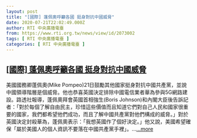 ```yaml
---
layout: post
title: "[國際] 蓬佩奧呼籲各國 挺身對抗中國威脅"
date: 2020-07-21T22:02:49.000Z
author: RTI 中央廣播電臺
from: https://www.rti.org.tw/news/view/id/2073002
tags: [ RTI 中央廣播電臺 ]
categories: [ RTI 中央廣播電臺 ]
---
```

<!--1595368969000-->
[[國際] 蓬佩奧呼籲各國 挺身對抗中國威脅](https://www.rti.org.tw/news/view/id/2073002)
------

<div>
美國國務卿蓬佩奧(Mike Pompeo)21日鼓勵其他國家挺身對抗中國共產黨，並說中國領導階層是個威脅。他也恭喜英國決定排除中國電信業者華為參與5G網路建設。路透社報導，蓬佩奧拜會英國首相強生(Boris Johnson)和內閣大臣後告訴記者：「對於每個了解自由民主，珍惜這些價值而且知道它們對自己人民和國家很重要的國家，我們都希望他們成功，而且了解中國共產黨對他們構成的威脅。」對於英國決定封殺華為，蓬佩奧表示：「我想英國作了個好決定。」他又說，美國希望確保「屬於美國人的個人資訊不要落在中國共產黨手裡」。...<a target="_blank" href="https://www.rti.org.tw/news/view/id/2073002">...more</a>
</div>
